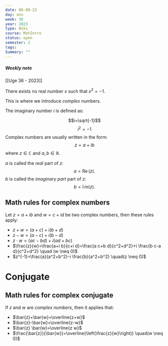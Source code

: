 ```yaml
---
date: 06-09-23
day: ons
week: 36
year: 2023
type: Wiki
course: MatIntro
status: open
semester: 2
tags:
Summary: ""
---
```

##### Weekly note
[[Uge 36 - 2023]]

There exists no real number $x$ such that $x^2=-1$.

This is where we introduce *complex* numbers.

The imaginary number $i$ is defined as:

$$i=\sqrt{-1}$$$$i^2=-1$$
Complex numbers are usually written in the form:
$$z=a+ib$$
where $z\in \mathbb{C}$ and $a,b \in \mathbb{R}$.

$a$ is called the *real* part of $z$:
$$
a=\operatorname{Re}(z) .
$$
$b$ is called the *imaginary part* part of $z$:
$$
b=\operatorname{I} m(z) .
$$
## Math rules for complex numbers
Let $z=a+i b$ and $w=c+i d$ be two complex numbers, then these rules apply:

-  $z+w=(a+c)+i(b+d)$
-  $z-w=(a-c)+i(b-d)$
-  $z \cdot w=(a c-b d)+i(a d+b c)$
- $\frac{z}{w}=\frac{a+i b}{c+i d}=\frac{a c+b d}{c^2+d^2}+i \frac{b c-a d}{c^2+d^2} \quad (w \neq 0)$
- $z^{-1}=\frac{a}{a^2+b^2}-i \frac{b}{a^2+b^2} \quad(z \neq 0)$

# Conjugate

## Math rules for complex conjugate
If $z$ and $w$ are *complex numbers*, then it applies that:
- $\bar{z}+\bar{w}=\overline{z+w}$
- $\bar{z}-\bar{w}=\overline{z-w}$
- $\bar{z} \bar{w}=\overline{z w}$
- $\frac{\bar{z}}{\bar{w}}=\overline{\left(\frac{z}{w}\right)} \quad(w \neq 0)$